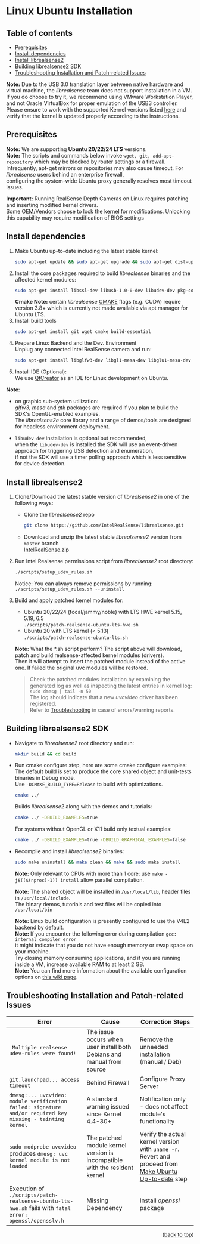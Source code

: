 <a name="readme-top"></a>

# Linux Ubuntu Installation


## Table of contents

  * [Prerequisites](#prerequisites)
  * [Install dependencies](#install-dependencies)
  * [Install librealsense2](#install-librealsense2)
  * [Building librealsense2 SDK](#building-librealsense2-sdk)
  * [Troubleshooting Installation and Patch-related Issues](#troubleshooting-installation-and-patch-related-issues)

**Note:** Due to the USB 3.0 translation layer between native hardware and virtual machine, the *librealsense* team does not support installation in a VM. \
If you do choose to try it, we recommend using VMware Workstation Player, and not Oracle VirtualBox for proper emulation of the USB3 controller. \
Please ensure to work with the supported Kernel versions listed [here](https://github.com/IntelRealSense/librealsense/releases/) and verify that the kernel is updated properly according to the instructions.


## Prerequisites

**Note:** We are supporting **Ubuntu 20/22/24 LTS** versions. \
**Note:** The scripts and commands below invoke `wget, git, add-apt-repository` which may be blocked by router settings or a firewall. \
Infrequently, apt-get mirrors or repositories may also cause timeout. For _librealsense_ users behind an enterprise firewall, \
configuring the system-wide Ubuntu proxy generally resolves most timeout issues.

**Important:** Running RealSense Depth Cameras on Linux requires patching and inserting modified kernel drivers. \
Some OEM/Vendors choose to lock the kernel for modifications. Unlocking this capability may require modification of BIOS settings


## Install dependencies

1. Make Ubuntu up-to-date including the latest stable kernel:
   ```sh
   sudo apt-get update && sudo apt-get upgrade && sudo apt-get dist-upgrade
   ```
2. Install the core packages required to build _librealsense_ binaries and the affected kernel modules:
   ```sh
   sudo apt-get install libssl-dev libusb-1.0-0-dev libudev-dev pkg-config libgtk-3-dev
   ```
   **Cmake Note:** certain _librealsense_ [CMAKE](https://cmake.org/download/) flags (e.g. CUDA) require version 3.8+ which is currently not made available via apt manager for Ubuntu LTS.
3. Install build tools
   ```sh
   sudo apt-get install git wget cmake build-essential
   ```
4. Prepare Linux Backend and the Dev. Environment \
   Unplug any connected Intel RealSense camera and run:
   ```sh
   sudo apt-get install libglfw3-dev libgl1-mesa-dev libglu1-mesa-dev at
   ```
5. Install IDE (Optional): \
   We use [QtCreator](https://wiki.qt.io/Main) as an IDE for Linux development on Ubuntu.

**Note**:

* on graphic sub-system utilization: \
*glfw3*, *mesa* and *gtk* packages are required if you plan to build the SDK's OpenGL-enabled examples. \
The *librealsens2e* core library and a range of demos/tools are designed for headless environment deployment.

* `libudev-dev` installation is optional but recommended, \
when the `libudev-dev` is installed the SDK will use an event-driven approach for triggering USB detection and enumeration, \
if not the SDK will use a timer polling approach which is less sensitive for device detection.


## Install librealsense2

1. Clone/Download the latest stable version of _librealsense2_ in one of the following ways:
   * Clone the _librealsense2_ repo
     ```sh
     git clone https://github.com/IntelRealSense/librealsense.git
     ```
   * Download and unzip the latest stable _librealsense2_ version from `master` branch \
     [IntelRealSense.zip](https://github.com/IntelRealSense/librealsense/archive/master.zip)

2. Run Intel Realsense permissions script from _librealsense2_ root directory:
   ```sh
   ./scripts/setup_udev_rules.sh
   ```
   Notice: You can always remove permissions by running: `./scripts/setup_udev_rules.sh --uninstall`

3. Build and apply patched kernel modules for:
    * Ubuntu 20/22/24 (focal/jammy/noble) with LTS HWE kernel 5.15, 5.19, 6.5 \
      `./scripts/patch-realsense-ubuntu-lts-hwe.sh`
    * Ubuntu 20 with LTS kernel (< 5.13) \
     `./scripts/patch-realsense-ubuntu-lts.sh`

    **Note:** What the *.sh script perform?
    The script above will download, patch and build realsense-affected kernel modules (drivers). \
    Then it will attempt to insert the patched module instead of the active one. If failed
    the original uvc modules will be restored.
    

   >  Check the patched modules installation by examining the generated log as well as inspecting the latest entries in kernel log: \
       `sudo dmesg | tail -n 50` \
       The log should indicate that a new _uvcvideo_ driver has been registered.  
       Refer to [Troubleshooting](#troubleshooting-installation-and-patch-related-issues) in case of errors/warning reports.


## Building librealsense2 SDK

  * Navigate to _librealsense2_ root directory and run:
    ```sh
    mkdir build && cd build
    ```
  * Run cmake configure step, here are some cmake configure examples:\
    The default build is set to produce the core shared object and unit-tests binaries in Debug mode.\
    Use `-DCMAKE_BUILD_TYPE=Release` to build with optimizations.
    ```sh
    cmake ../
    ```
    Builds _librealsense2_ along with the demos and tutorials:
    ```sh
    cmake ../ -DBUILD_EXAMPLES=true
    ```
    For systems without OpenGL or X11 build only textual examples:
    ```sh
    cmake ../ -DBUILD_EXAMPLES=true -DBUILD_GRAPHICAL_EXAMPLES=false
    ```
  * Recompile and install _librealsense2_ binaries:
    ```sh
    sudo make uninstall && make clean && make && sudo make install
    ```
    **Note:** Only relevant to CPUs with more than 1 core: use `make -j$(($(nproc)-1)) install` allow parallel compilation.

    **Note:** The shared object will be installed in `/usr/local/lib`, header files in `/usr/local/include`. \
    The binary demos, tutorials and test files will be copied into `/usr/local/bin`

    **Note:** Linux build configuration is presently configured to use the V4L2 backend by default. \
    **Note:** If you encounter the following error during compilation `gcc: internal compiler error` \
    it might indicate that you do not have enough memory or swap space on your machine. \
    Try closing memory consuming applications, and if you are running inside a VM, increase available RAM to at least 2 GB. \
    **Note:** You can find more information about the available configuration options on [this wiki page](https://github.com/IntelRealSense/librealsense/wiki/Build-Configuration).

  
## Troubleshooting Installation and Patch-related Issues

| Error                                                                                                     | Cause                                                                      | Correction Steps                                                                                                               |
|-----------------------------------------------------------------------------------------------------------|----------------------------------------------------------------------------|--------------------------------------------------------------------------------------------------------------------------------|
| ` Multiple realsense udev-rules were found!`                                                              | The issue occurs when user install both Debians and manual from source     | Remove the unneeded installation (manual / Deb)                                                                                |
| `git.launchpad... access timeout`                                                                         | Behind Firewall                                                            | Configure Proxy Server                                                                                                         |
| `dmesg:... uvcvideo: module verification failed: signature and/or required key missing - tainting kernel` | A standard warning issued since Kernel 4.4-30+                             | Notification only - does not affect module's functionality                                                                     |
| `sudo modprobe uvcvideo` produces `dmesg: uvc kernel module is not loaded`                                | The patched module kernel version is incompatible with the resident kernel | Verify the actual kernel version with `uname -r`. Revert and proceed from [Make Ubuntu Up-to-date](#install-dependencies) step |
| Execution of `./scripts/patch-realsense-ubuntu-lts-hwe.sh` fails with `fatal error: openssl/opensslv.h`   | Missing Dependency                                                         | Install _openssl_ package                                                                                                      |

  <p align="right">(<a href="#readme-top">back to top</a>)</p>